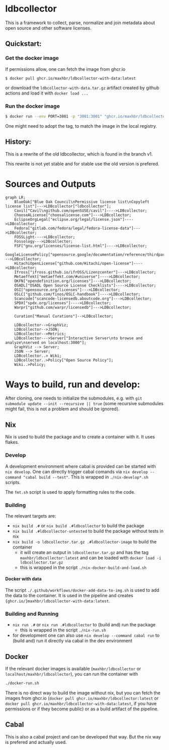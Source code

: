 # ldbcollector

This is a framework to collect, parse, normalize and join metadata about open source and other software licenses.

## Quickstart:

### Get the docker image

If permissions allow, one can fetch the image from ghcr.io
```
$ docker pull ghcr.io/maxhbr/ldbcollector-with-data:latest
```
or download the `ldbcollector-with-data.tar.gz` artifact created by github actions and load it with `docker load ...`

### Run the docker image

```bash
$ docker run --env PORT=3001 -p "3001:3001" "ghcr.io/maxhbr/ldbcollector-with-data:latest"
```
One might need to adopt the tag, to match the image in the local registry.

## History:
This is a rewrite of the old ldbcollector, which is found  in the branch v1.

This rewrite is not yet stable and for stable use the old version is prefered.

# Sources and Outputs

```mermaid
graph LR;
    BlueOak["Blue Oak Council\nPermissive license list\nCopyleft license list"]--->LDBcollector["ldbcollector"];
    Cavil["Cavil\ngithub.com/openSUSE/cavil"]---->LDBcollector;
    ChooseALicense["choosalicense.com"]--->LDBcollector;
    EclipseOrgLegal["eclipse.org/legal/license.json"]---->LDBcollector;
    Fedora["gitlab.com/fedora/legal/fedora-license-data"]--->LDBcollector;
    FOSSLight---->LDBcollector;
    Fossology--->LDBcollector;
    FSF["gnu.org/licenses/license-list.html"]---->LDBcollector;
    GoogleLicensePolicy["opensource.google/documentation/reference/thirdparty/licenses"]--->LDBcollector;
    HitachiOpenLicense["github.com/Hitachi/open-license"]---->LDBcollector;
    Ifross["ifross.github.io/ifrOSS/Lizenzcenter"]--->LDBcollector;
    Metaeffekt["metaeffekt.com/#universe"]---->LDBcollector;
    OKFN["opendefinition.org/licenses"]--->LDBcollector;
    OSADL["OSADL Open Source License Checklists"]---->LDBcollector;
    OSI["opensource.org/licenses"]--->LDBcollector;
    OSLC["github.com/finos/OSLC-handbook"]---->LDBcollector;
    Scancode["scancode-licensedb.aboutcode.org"]--->LDBcollector;
    SPDX["spdx.org/licenses"]---->LDBcollector;
    Warpr["github.com/warpr/licensedb"]--->LDBcollector;

    Curation["Manual Curations"]-->LDBcollector;

    LDBcollector-->GraphViz;
    LDBcollector-->JSON;
    LDBcollector-->Metrics;
    LDBcollector--->Server["Interactive Server\nto browse and analyze\nserved on localhost:3000"];
    GraphViz --> Server;
    JSON --> Server;
    LDBcollector..> Wiki;
    LDBcollector..>Policy["Open Source Policy"];
    Wiki..>Policy;
```

# Ways to build, run and develop:
After cloning, one needs to initialize the submodules, e.g. with `git submodule update --init --recursive || true` (some recursive submodules might fail, this is not a problem and should be ignored).

## Nix
Nix is used to build the package and to create a container with it. It uses flakes.

### Develop
A development environment where cabal is provided can be started with `nix develop`.
One can directly trigger cabal comands via `nix develop --command "cabal build --test"`.
This is wrapped in `./nix-develop*.sh` scripts.

The `fmt.sh` script is used to apply formatting rules to the code.

### Building
The relevant targets are:
- `nix build .#` or `nix build .#ldbcollector` to build the package
- `nix build .#ldbcollector-untested` to build the package without tests in nix
- `nix build -o ldbcollector.tar.gz .#ldbcollector-image` to build the container
  - it will create an output in `ldbcollector.tar.gz` and has the tag `maxhbr/ldbcollector:latest` and can be loaded with `docker load -i ldbcollector.tar.gz`
  - this is wrapped in the script `./nix-docker-build-and-load.sh`

#### Docker with data

The script `./.github/workflows/docker-add-data-to-img.sh` is used to add the data to the container. It is used in the pipeline and creates `{ghcr.io/}maxhbr/ldbcollector-with-data:latest`.

### Building and Running
- `nix run .#` or `nix run .#ldbcollector` to (build and) run the package
  - this is wrapped in the script `./nix-run.sh`
- for development one can also use `nix develop --command cabal run` to (build and) run it directly via cabal in the dev environment

## Docker
If the relevant docker images is available (`maxhbr/ldbcollector` or `localhost/maxhbr/ldbcollector`), you can run the container with

```bash
./docker-run.sh
```

There is no direct way to build the image without nix, but you can fetch the images from ghcr.io (`docker pull ghcr.io/maxhbr/ldbcollector:latest` or `docker pull ghcr.io/maxhbr/ldbcollector-with-data:latest`, if you have permissions or if they become public) or as a build artifact of the pipeline.

## Cabal
This is also a cabal project and can be developed that way. But the nix way is prefered and actually used.
